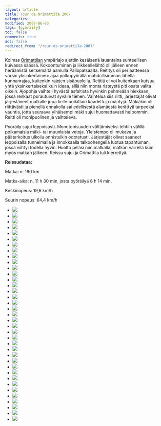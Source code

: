 ```yaml
--- 
layout: article 
title: Tour de Orimattila 2007 
categories: 
modified: 2007-06-03 
tags: [pyöräily]
toc: false 
comments: true 
ads: false 
redirect_from: "/tour-de-orimattila-2007" 
--- 
```


Kolmas
[Orimattilan](http://www.orimattila.fi/showpage.php?pageid=555&menu=1&varar=200&varsub=400) ympäriajo
ajettiin kesäisenä lauantaina suhteellisen kuivassa säässä.
Kokoontuminen ja liikkeellelähtö oli jälleen ennen heräämistä
seitsemältä aamulla Pallopatsaalta. Reititys oli periaatteessa varsin
yksinkertainen: ajaa polkupyörällä mahdollisimman lähellä kunnanrajaa,
kuitenkin rajojen sisäpuolella. Reittiä ei voi kuitenkaan kutsua yhtä
yksinkertaiseksi kuin ideaa, sillä niin monta risteystä piti osata
valita oikein. Ajopohja vaihteli hyvästä asfaltista hyvinkin pehmeään
hiekkaan, jossa renkaat porautuivat syvälle tiehen. Vaihtelua siis
riitti, järjestäjät olivat järjestäneet matkalle jopa tielle poikittain
kaadettuja mäntyjä. Mäkiäkin oli riittävästi ja pienellä ennakolla sai
edellisestä alamäestä kerättyä tarpeeksi vauhtia, jotta seuraava
ylhäisempi mäki sujui huomattavasti helpommin. Reitti oli monipuolinen
ja vaihteleva.

Pyöräily sujui leppoisasti. Monotonisuuden välttämiseksi tehtiin välillä
poikamaisia mäki- tai muunlaisia vetoja. Yleistempo oli mukava ja
päätarkoitus ulkoilu onnistuikin odotetusti. Järjestäjät olivat saaneet
leppoisalla tunnelmalla ja innokkaalla talkoohengellä luotua tapahtuman,
jossa viihtyi todella hyvin. Huolto pelasi niin matkalla, matkan
varrella kuin myös matkan jälkeen. Reissu sujui ja Orimattila tuli
kierrettyä.

**Reissudataa:**

Matka: n. 160 km

Matka-aika: n. 11 h 30 min, josta pyöräilyä 8 h 14 min.

Keskinopeus: 19,6 km/h

Suurin nopeus: 64,4 km/h

<div class="image-gallery">

-   [![](/Media/Default/ImageGalleries/tour-de-orimattila-2007/Thumbnails/Tour%20de%20Ola%20002.jpg)](/Media/Default/ImageGalleries/tour-de-orimattila-2007/Tour%20de%20Ola%20002.jpg)
-   [![](/Media/Default/ImageGalleries/tour-de-orimattila-2007/Thumbnails/Tour%20de%20Ola%20003.jpg)](/Media/Default/ImageGalleries/tour-de-orimattila-2007/Tour%20de%20Ola%20003.jpg)
-   [![](/Media/Default/ImageGalleries/tour-de-orimattila-2007/Thumbnails/Tour%20de%20Ola%20008.jpg)](/Media/Default/ImageGalleries/tour-de-orimattila-2007/Tour%20de%20Ola%20008.jpg)
-   [![](/Media/Default/ImageGalleries/tour-de-orimattila-2007/Thumbnails/Tour%20de%20Ola%20010.jpg)](/Media/Default/ImageGalleries/tour-de-orimattila-2007/Tour%20de%20Ola%20010.jpg)
-   [![](/Media/Default/ImageGalleries/tour-de-orimattila-2007/Thumbnails/Tour%20de%20Ola%20011.jpg)](/Media/Default/ImageGalleries/tour-de-orimattila-2007/Tour%20de%20Ola%20011.jpg)
-   [![](/Media/Default/ImageGalleries/tour-de-orimattila-2007/Thumbnails/Tour%20de%20Ola%20012.jpg)](/Media/Default/ImageGalleries/tour-de-orimattila-2007/Tour%20de%20Ola%20012.jpg)
-   [![](/Media/Default/ImageGalleries/tour-de-orimattila-2007/Thumbnails/Tour%20de%20Ola%20013.jpg)](/Media/Default/ImageGalleries/tour-de-orimattila-2007/Tour%20de%20Ola%20013.jpg)
-   [![](/Media/Default/ImageGalleries/tour-de-orimattila-2007/Thumbnails/Tour%20de%20Ola%20015.jpg)](/Media/Default/ImageGalleries/tour-de-orimattila-2007/Tour%20de%20Ola%20015.jpg)
-   [![](/Media/Default/ImageGalleries/tour-de-orimattila-2007/Thumbnails/Tour%20de%20Ola%20016.jpg)](/Media/Default/ImageGalleries/tour-de-orimattila-2007/Tour%20de%20Ola%20016.jpg)
-   [![](/Media/Default/ImageGalleries/tour-de-orimattila-2007/Thumbnails/Tour%20de%20Ola%20018.jpg)](/Media/Default/ImageGalleries/tour-de-orimattila-2007/Tour%20de%20Ola%20018.jpg)
-   [![](/Media/Default/ImageGalleries/tour-de-orimattila-2007/Thumbnails/Tour%20de%20Ola%20021.jpg)](/Media/Default/ImageGalleries/tour-de-orimattila-2007/Tour%20de%20Ola%20021.jpg)
-   [![](/Media/Default/ImageGalleries/tour-de-orimattila-2007/Thumbnails/Tour%20de%20Ola%20022.jpg)](/Media/Default/ImageGalleries/tour-de-orimattila-2007/Tour%20de%20Ola%20022.jpg)
-   [![](/Media/Default/ImageGalleries/tour-de-orimattila-2007/Thumbnails/Tour%20de%20Ola%20024.jpg)](/Media/Default/ImageGalleries/tour-de-orimattila-2007/Tour%20de%20Ola%20024.jpg)
-   [![](/Media/Default/ImageGalleries/tour-de-orimattila-2007/Thumbnails/Tour%20de%20Ola%20027.jpg)](/Media/Default/ImageGalleries/tour-de-orimattila-2007/Tour%20de%20Ola%20027.jpg)
-   [![](/Media/Default/ImageGalleries/tour-de-orimattila-2007/Thumbnails/Tour%20de%20Ola%20029.jpg)](/Media/Default/ImageGalleries/tour-de-orimattila-2007/Tour%20de%20Ola%20029.jpg)
-   [![](/Media/Default/ImageGalleries/tour-de-orimattila-2007/Thumbnails/Tour%20de%20Ola%20031.jpg)](/Media/Default/ImageGalleries/tour-de-orimattila-2007/Tour%20de%20Ola%20031.jpg)
-   [![](/Media/Default/ImageGalleries/tour-de-orimattila-2007/Thumbnails/Tour%20de%20Ola%20033.jpg)](/Media/Default/ImageGalleries/tour-de-orimattila-2007/Tour%20de%20Ola%20033.jpg)
-   [![](/Media/Default/ImageGalleries/tour-de-orimattila-2007/Thumbnails/Tour%20de%20Ola%20034.jpg)](/Media/Default/ImageGalleries/tour-de-orimattila-2007/Tour%20de%20Ola%20034.jpg)
-   [![](/Media/Default/ImageGalleries/tour-de-orimattila-2007/Thumbnails/Tour%20de%20Ola%20036.jpg)](/Media/Default/ImageGalleries/tour-de-orimattila-2007/Tour%20de%20Ola%20036.jpg)
-   [![](/Media/Default/ImageGalleries/tour-de-orimattila-2007/Thumbnails/Tour%20de%20Ola%20039.jpg)](/Media/Default/ImageGalleries/tour-de-orimattila-2007/Tour%20de%20Ola%20039.jpg)
-   [![](/Media/Default/ImageGalleries/tour-de-orimattila-2007/Thumbnails/Tour%20de%20Ola%20040.jpg)](/Media/Default/ImageGalleries/tour-de-orimattila-2007/Tour%20de%20Ola%20040.jpg)
-   [![](/Media/Default/ImageGalleries/tour-de-orimattila-2007/Thumbnails/Tour%20de%20Ola%20041.jpg)](/Media/Default/ImageGalleries/tour-de-orimattila-2007/Tour%20de%20Ola%20041.jpg)
-   [![](/Media/Default/ImageGalleries/tour-de-orimattila-2007/Thumbnails/Tour%20de%20Ola%20042.jpg)](/Media/Default/ImageGalleries/tour-de-orimattila-2007/Tour%20de%20Ola%20042.jpg)
-   [![](/Media/Default/ImageGalleries/tour-de-orimattila-2007/Thumbnails/Tour%20de%20Ola%20043.jpg)](/Media/Default/ImageGalleries/tour-de-orimattila-2007/Tour%20de%20Ola%20043.jpg)
-   [![](/Media/Default/ImageGalleries/tour-de-orimattila-2007/Thumbnails/Tour%20de%20Ola%20045.jpg)](/Media/Default/ImageGalleries/tour-de-orimattila-2007/Tour%20de%20Ola%20045.jpg)
-   [![](/Media/Default/ImageGalleries/tour-de-orimattila-2007/Thumbnails/Tour%20de%20Ola%20046.jpg)](/Media/Default/ImageGalleries/tour-de-orimattila-2007/Tour%20de%20Ola%20046.jpg)
-   [![](/Media/Default/ImageGalleries/tour-de-orimattila-2007/Thumbnails/Tour%20de%20Ola%20049.jpg)](/Media/Default/ImageGalleries/tour-de-orimattila-2007/Tour%20de%20Ola%20049.jpg)
-   [![](/Media/Default/ImageGalleries/tour-de-orimattila-2007/Thumbnails/Tour%20de%20Ola%20054.jpg)](/Media/Default/ImageGalleries/tour-de-orimattila-2007/Tour%20de%20Ola%20054.jpg)
-   [![](/Media/Default/ImageGalleries/tour-de-orimattila-2007/Thumbnails/Tour%20de%20Ola%20055.jpg)](/Media/Default/ImageGalleries/tour-de-orimattila-2007/Tour%20de%20Ola%20055.jpg)
-   [![](/Media/Default/ImageGalleries/tour-de-orimattila-2007/Thumbnails/Tour%20de%20Ola%20057.jpg)](/Media/Default/ImageGalleries/tour-de-orimattila-2007/Tour%20de%20Ola%20057.jpg)
-   [![](/Media/Default/ImageGalleries/tour-de-orimattila-2007/Thumbnails/Tour%20de%20Ola%20059.jpg)](/Media/Default/ImageGalleries/tour-de-orimattila-2007/Tour%20de%20Ola%20059.jpg)
-   [![](/Media/Default/ImageGalleries/tour-de-orimattila-2007/Thumbnails/Tour%20de%20Ola%20064.jpg)](/Media/Default/ImageGalleries/tour-de-orimattila-2007/Tour%20de%20Ola%20064.jpg)
-   [![](/Media/Default/ImageGalleries/tour-de-orimattila-2007/Thumbnails/Tour%20de%20Ola%20065.jpg)](/Media/Default/ImageGalleries/tour-de-orimattila-2007/Tour%20de%20Ola%20065.jpg)
-   [![](/Media/Default/ImageGalleries/tour-de-orimattila-2007/Thumbnails/Tour%20de%20Ola%20068.jpg)](/Media/Default/ImageGalleries/tour-de-orimattila-2007/Tour%20de%20Ola%20068.jpg)
-   [![](/Media/Default/ImageGalleries/tour-de-orimattila-2007/Thumbnails/Tour%20de%20Ola%20072.jpg)](/Media/Default/ImageGalleries/tour-de-orimattila-2007/Tour%20de%20Ola%20072.jpg)
-   [![](/Media/Default/ImageGalleries/tour-de-orimattila-2007/Thumbnails/Tour%20de%20Ola%20073.jpg)](/Media/Default/ImageGalleries/tour-de-orimattila-2007/Tour%20de%20Ola%20073.jpg)
-   [![](/Media/Default/ImageGalleries/tour-de-orimattila-2007/Thumbnails/Tour%20de%20Ola%20074.jpg)](/Media/Default/ImageGalleries/tour-de-orimattila-2007/Tour%20de%20Ola%20074.jpg)

</div>

